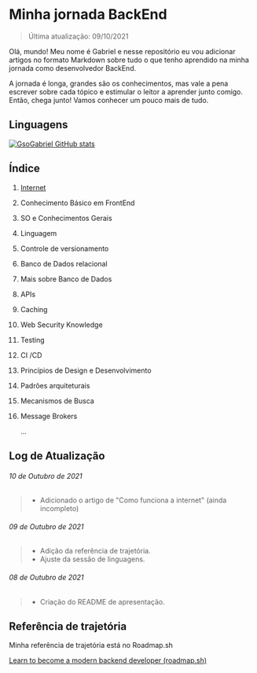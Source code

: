 # Minha jornada BackEnd

> Última atualização: 09/10/2021

Olá, mundo! Meu nome é Gabriel e nesse repositório eu vou adicionar artigos no formato Markdown sobre tudo o que tenho aprendido na minha jornada como desenvolvedor BackEnd.

A jornada é longa, grandes são os conhecimentos, mas vale a pena escrever sobre cada tópico e estimular o leitor a aprender junto comigo. Então, chega junto! Vamos conhecer um pouco mais de tudo. 



## Linguagens

[![GsoGabriel GitHub stats](https://github-readme-stats.vercel.app/api/top-langs/?username=gsogabriel)](https://github.com/gsogabriel/)


## Índice

1. [Internet](https://github.com/GsoGabriel/backend/tree/main/1.%20Internet)

2. Conhecimento Básico em FrontEnd

3. SO e Conhecimentos Gerais

4. Linguagem

5. Controle de versionamento

6. Banco de Dados relacional

7. Mais sobre Banco de Dados

8. APIs

9. Caching

10. Web Security Knowledge

11. Testing

12. CI /CD

13. Princípios de Design e Desenvolvimento

14. Padrões arquiteturais

15. Mecanismos de Busca

16. Message Brokers

    ...



## Log de Atualização

###### 10 de Outubro de 2021

> * Adicionado o artigo de "Como funciona a internet" (ainda incompleto)

###### 09 de Outubro de 2021

> * Adição da referência de trajetória.
> * Ajuste da sessão de linguagens.

###### 08 de Outubro de 2021

> - Criação do README de apresentação.



## Referência de trajetória

Minha referência de trajetória está no Roadmap.sh

[Learn to become a modern backend developer (roadmap.sh)](https://roadmap.sh/backend)

